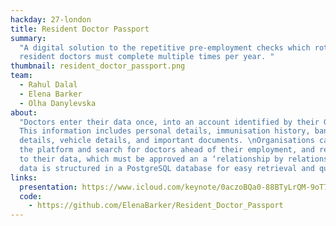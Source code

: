 ```yaml
---
hackday: 27-london
title: Resident Doctor Passport
summary:
  "A digital solution to the repetitive pre-employment checks which rotating
  resident doctors must complete multiple times per year. "
thumbnail: resident_doctor_passport.png
team:
  - Rahul Dalal
  - Elena Barker
  - Olha Danylevska
about:
  "Doctors enter their data once, into an account identified by their GMC number.
  This information includes personal details, immunisation history, bank and salary
  details, vehicle details, and important documents. \nOrganisations can sign up to
  the platform and search for doctors ahead of their employment, and request access
  to their data, which must be approved an a ‘relationship by relationship’ basis.\nThe
  data is structured in a PostgreSQL database for easy retrieval and querying."
links:
  presentation: https://www.icloud.com/keynote/0aczoBQa0-88BTyLrQM-9oT7w#241013_RDP_Presentation
  code:
    - https://github.com/ElenaBarker/Resident_Doctor_Passport
---
```

